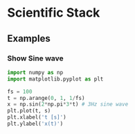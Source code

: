# Scientific Stack

## Examples

### Show Sine wave

```python
import numpy as np
import matplotlib.pyplot as plt

fs = 100
t = np.arange(0, 1, 1/fs)
x = np.sin(2*np.pi*3*t) # 3Hz sine wave
plt.plot(t, s)
plt.xlabel('t [s]')
plt.ylabel('x(t)')
```